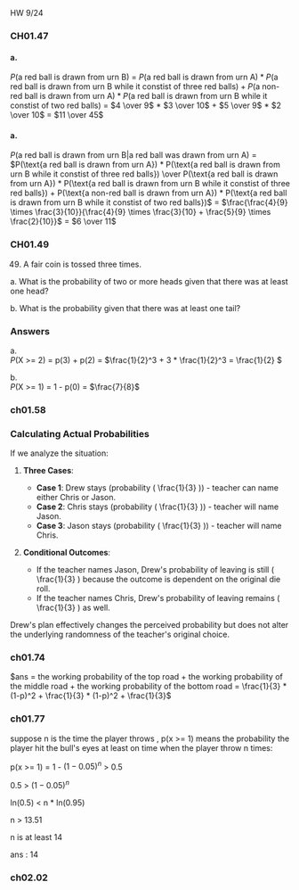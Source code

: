 HW 9/24
### CH01.47
#### a.
$P(\text{a red ball is drawn from urn B})$ =
$P(\text{a red ball is drawn from urn A}) * P(\text{a red ball is drawn from urn B while it constist of three red balls}) + P(\text{a non-red ball is drawn from urn A}) * P(\text{a red ball is drawn from urn B while it constist of two red balls})$ =
$4 \over 9$ * $3 \over 10$ + $5 \over 9$ * $2 \over 10$ = $11 \over 45$

#### a.
$P(\text{a red ball is drawn from urn B|a red ball was drawn from urn A})$ = 
$P(\text{a red ball is drawn from urn A}) * P(\text{a red ball is drawn from urn B while it constist of three red balls}) \over P(\text{a red ball is drawn from urn A}) * P(\text{a red ball is drawn from urn B while it constist of three red balls}) + P(\text{a non-red ball is drawn from urn A}) * P(\text{a red ball is drawn from urn B while it constist of two red balls})$ =
$\frac{\frac{4}{9} \times \frac{3}{10}}{\frac{4}{9} \times \frac{3}{10} + \frac{5}{9} \times \frac{2}{10}}$ = $6 \over 11$


### CH01.49

49. A fair coin is tossed three times.

a. What is the probability of two or more heads given that there was at least one
head?

b. What is the probability given that there was at least one tail?


### Answers

a.   
   $P(\text{X >= 2})$ = p(3) + p(2) = $\frac{1}{2}^3 + 3 * \frac{1}{2}^3 = \frac{1}{2} $
  
b.  
   $P(\text{X >= 1})$ = 1 - p(0) = $\frac{7}{8}$

### ch01.58

### Calculating Actual Probabilities

If we analyze the situation:

1. **Three Cases**:
   - **Case 1**: Drew stays (probability \( \frac{1}{3} \)) - teacher can name either Chris or Jason.
   - **Case 2**: Chris stays (probability \( \frac{1}{3} \)) - teacher will name Jason.
   - **Case 3**: Jason stays (probability \( \frac{1}{3} \)) - teacher will name Chris.

2. **Conditional Outcomes**:
   - If the teacher names Jason, Drew's probability of leaving is still \( \frac{1}{3} \) because the outcome is dependent on the original die roll.
   - If the teacher names Chris, Drew's probability of leaving remains \( \frac{1}{3} \) as well.

Drew's plan effectively changes the perceived probability but does not alter the underlying randomness of the teacher's original choice.

### ch01.74
$ans = the working probability of the top road + the working probability of the middle road + the working probability of the bottom road =
\frac{1}{3} * (1-p)^2 + \frac{1}{3} * (1-p)^2 + \frac{1}{3}$

### ch01.77

suppose n is the time the player throws , p(x >= 1) means the probability the player hit the bull's eyes at least on time when the player throw n times:

p(x >= 1) = 1 - $(1 - 0.05)^n$ > 0.5

0.5 > $(1 - 0.05)^n$

ln(0.5) < n * ln(0.95)

n > 13.51

n is at least 14

ans : 14

### ch02.02

